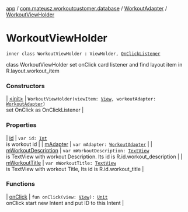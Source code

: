 [app](../../../index.md) / [com.mateusz.workoutcustomer.database](../../index.md) / [WorkoutAdapter](../index.md) / [WorkoutViewHolder](./index.md)

# WorkoutViewHolder

`inner class WorkoutViewHolder : ViewHolder, `[`OnClickListener`](https://developer.android.com/reference/android/view/View/OnClickListener.html)

class WorkoutViewHolder set onClick card listener and find layout item in R.layout.workout_item

### Constructors

| [&lt;init&gt;](-init-.md) | `WorkoutViewHolder(viewItem: `[`View`](https://developer.android.com/reference/android/view/View.html)`, workoutAdapter: `[`WorkoutAdapter`](../index.md)`)`<br>set OnClick as OnClickListener |

### Properties

| [id](id.md) | `var id: `[`Int`](https://kotlinlang.org/api/latest/jvm/stdlib/kotlin/-int/index.html)<br>is workout id |
| [mAdapter](m-adapter.md) | `var mAdapter: `[`WorkoutAdapter`](../index.md) |
| [mWorkoutDescription](m-workout-description.md) | `var mWorkoutDescription: `[`TextView`](https://developer.android.com/reference/android/widget/TextView.html)<br>is TextView with workout Description. Its id is R.id.workout_description |
| [mWorkoutTitle](m-workout-title.md) | `var mWorkoutTitle: `[`TextView`](https://developer.android.com/reference/android/widget/TextView.html)<br>is TextView with workout Title, Its id is R.id.workout_title |

### Functions

| [onClick](on-click.md) | `fun onClick(view: `[`View`](https://developer.android.com/reference/android/view/View.html)`): `[`Unit`](https://kotlinlang.org/api/latest/jvm/stdlib/kotlin/-unit/index.html)<br>onClick start new Intent and put ID to this Intent |

